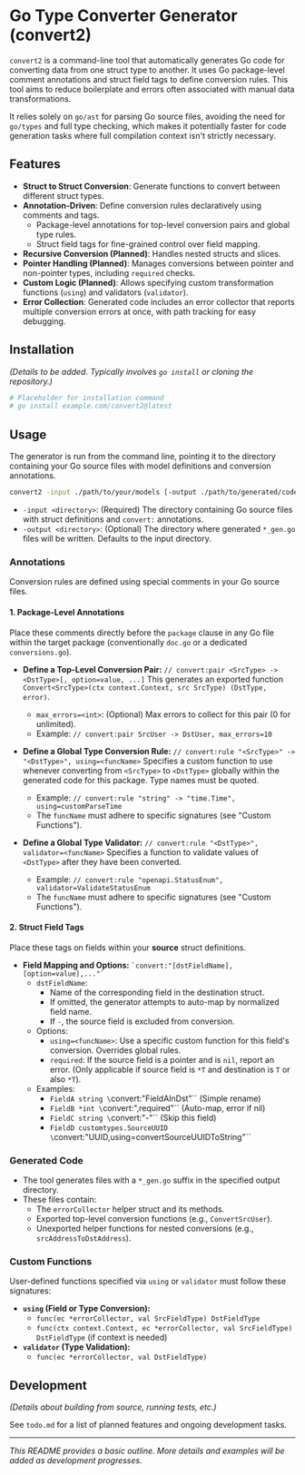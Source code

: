 # Go Type Converter Generator (convert2)

`convert2` is a command-line tool that automatically generates Go code for converting data from one struct type to another. It uses Go package-level comment annotations and struct field tags to define conversion rules. This tool aims to reduce boilerplate and errors often associated with manual data transformations.

It relies solely on `go/ast` for parsing Go source files, avoiding the need for `go/types` and full type checking, which makes it potentially faster for code generation tasks where full compilation context isn't strictly necessary.

## Features

*   **Struct to Struct Conversion**: Generate functions to convert between different struct types.
*   **Annotation-Driven**: Define conversion rules declaratively using comments and tags.
    *   Package-level annotations for top-level conversion pairs and global type rules.
    *   Struct field tags for fine-grained control over field mapping.
*   **Recursive Conversion (Planned)**: Handles nested structs and slices.
*   **Pointer Handling (Planned)**: Manages conversions between pointer and non-pointer types, including `required` checks.
*   **Custom Logic (Planned)**: Allows specifying custom transformation functions (`using`) and validators (`validator`).
*   **Error Collection**: Generated code includes an error collector that reports multiple conversion errors at once, with path tracking for easy debugging.

## Installation

*(Details to be added. Typically involves `go install` or cloning the repository.)*

```bash
# Placeholder for installation command
# go install example.com/convert2@latest
```

## Usage

The generator is run from the command line, pointing it to the directory containing your Go source files with model definitions and conversion annotations.

```bash
convert2 -input ./path/to/your/models [-output ./path/to/generated/code]
```

*   `-input <directory>`: (Required) The directory containing Go source files with struct definitions and `convert:` annotations.
*   `-output <directory>`: (Optional) The directory where generated `*_gen.go` files will be written. Defaults to the input directory.

### Annotations

Conversion rules are defined using special comments in your Go source files.

#### 1. Package-Level Annotations

Place these comments directly before the `package` clause in any Go file within the target package (conventionally `doc.go` or a dedicated `conversions.go`).

*   **Define a Top-Level Conversion Pair:**
    `// convert:pair <SrcType> -> <DstType>[, option=value, ...]`
    This generates an exported function `Convert<SrcType>(ctx context.Context, src SrcType) (DstType, error)`.
    *   `max_errors=<int>`: (Optional) Max errors to collect for this pair (0 for unlimited).
    *   Example: `// convert:pair SrcUser -> DstUser, max_errors=10`

*   **Define a Global Type Conversion Rule:**
    `// convert:rule "<SrcType>" -> "<DstType>", using=<funcName>`
    Specifies a custom function to use whenever converting from `<SrcType>` to `<DstType>` globally within the generated code for this package. Type names must be quoted.
    *   Example: `// convert:rule "string" -> "time.Time", using=customParseTime`
    *   The `funcName` must adhere to specific signatures (see "Custom Functions").

*   **Define a Global Type Validator:**
    `// convert:rule "<DstType>", validator=<funcName>`
    Specifies a function to validate values of `<DstType>` after they have been converted.
    *   Example: `// convert:rule "openapi.StatusEnum", validator=ValidateStatusEnum`
    *   The `funcName` must adhere to specific signatures (see "Custom Functions").

#### 2. Struct Field Tags

Place these tags on fields within your **source** struct definitions.

*   **Field Mapping and Options:**
    `` `convert:"[dstFieldName],[option=value],..."` ``
    *   `dstFieldName`:
        *   Name of the corresponding field in the destination struct.
        *   If omitted, the generator attempts to auto-map by normalized field name.
        *   If `-`, the source field is excluded from conversion.
    *   Options:
        *   `using=<funcName>`: Use a specific custom function for this field's conversion. Overrides global rules.
        *   `required`: If the source field is a pointer and is `nil`, report an error. (Only applicable if source field is `*T` and destination is `T` or also `*T`).
    *   Examples:
        *   `FieldA string \`convert:"FieldAInDst"\`` (Simple rename)
        *   `FieldB *int \`convert:",required"\`` (Auto-map, error if nil)
        *   `FieldC string \`convert:"-"\`` (Skip this field)
        *   `FieldD customtypes.SourceUUID \`convert:"UUID,using=convertSourceUUIDToString"\``

### Generated Code

*   The tool generates files with a `*_gen.go` suffix in the specified output directory.
*   These files contain:
    *   The `errorCollector` helper struct and its methods.
    *   Exported top-level conversion functions (e.g., `ConvertSrcUser`).
    *   Unexported helper functions for nested conversions (e.g., `srcAddressToDstAddress`).

### Custom Functions

User-defined functions specified via `using` or `validator` must follow these signatures:

*   **`using` (Field or Type Conversion):**
    *   `func(ec *errorCollector, val SrcFieldType) DstFieldType`
    *   `func(ctx context.Context, ec *errorCollector, val SrcFieldType) DstFieldType` (if context is needed)
*   **`validator` (Type Validation):**
    *   `func(ec *errorCollector, val DstFieldType)`

## Development

*(Details about building from source, running tests, etc.)*

See `todo.md` for a list of planned features and ongoing development tasks.

---

*This README provides a basic outline. More details and examples will be added as development progresses.*
